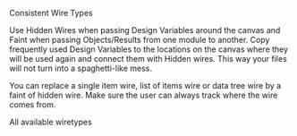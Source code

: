 Consistent Wire Types


Use Hidden Wires when passing Design Variables around the canvas and Faint when passing Objects/Results from one module to another. Copy frequently used Design Variables to the locations on the canvas where they will be used again and connect them with Hidden wires. This way your files will not turn into a spaghetti-like mess.

You can replace a single item wire, list of items wire or data tree wire by a faint of hidden wire. Make sure the user can always track where the wire comes from.


All available wiretypes
